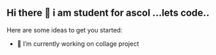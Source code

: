 ## Hi there 👋 i am student for ascol ...lets code..


Here are some ideas to get you started:

- 🔭 I’m currently working on collage project
